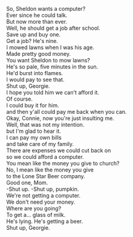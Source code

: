 
So, Sheldon wants a computer?     
Ever since he could talk.    
But now more than ever.    
Well, he should get a job after school.    
Save up and buy one.    
Get a job? He's nine.    
I mowed lawns when I was his age.    
Made pretty good money.    
You want Sheldon to mow lawns?    
He's so pale, five minutes in the sun.    
He'd burst into flames.    
I would pay to see that.   
Shut up, Georgie.   
I hope you told him we can't afford it.   
Of course.   
I could buy it for him.   
and then y'all could pay me back when you can.   
Okay, Connie, now you're just insulting me.   
Well, that was not my intention.   
but I'm glad to hear it.   
I can pay my own bills   
and take care of my family.   
There are expenses we could cut back on   
so we could afford a computer.   
You mean like the money you give to church?   
No, I mean like the money you give   
to the Lone Star Beer company.   
Good one, Mom.   
-Shut up. -Shut up, pumpkin.   
We're not getting a computer.   
We don't need your money.   
Where are you going?   
To get a... glass of milk.   
He's lying. He's getting a beer.   
Shut up, Georgie.   



   